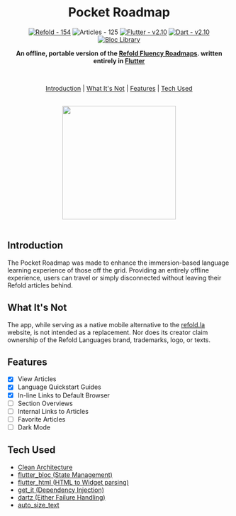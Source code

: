 <div align="center">

# Pocket Roadmap

[![Refold - 154](https://img.shields.io/badge/Source-Refold%20Languages-6544e9)](https://refold.la)
![Articles - 125](https://img.shields.io/badge/Articles-125-b09ff4)
[![Flutter - v2.10](https://img.shields.io/badge/Flutter-v2.10-blue)](https://flutter.dev/)
[![Dart - v2.10](https://img.shields.io/badge/Dart-v2.16-lightblue)](https://dart.dev/)
<a href="https://github.com/felangel/bloc"><img src="https://tinyurl.com/bloc-library" alt="Bloc Library"></a>

**An offline, portable version of the [Refold Fluency Roadmaps](https://refold.la/roadmap). written entirely in [Flutter](https://flutter.dev/)**

</br>

[Introduction](#introduction)  |  [What It's Not](#what-it's-not)  |  [Features](#features)  |  [Tech Used](#tech-used)

</br>

<kbd>
<img src="https://github.com/rafaelcolladojr/refold_pocket_roadmap/raw/master/assets/images/pocket_roadmap_demo_0.gif" width="256" />
</kbd>

</div>

</br>

## Introduction

The Pocket Roadmap was made to enhance the immersion-based language learning experience of those off the grid. Providing an entirely offline experience, users can travel or simply disconnected without leaving their Refold articles behind.

## What It's Not

The app, while serving as a native mobile alternative to the [refold.la](https://refold.la/) website, is not intended as a replacement. Nor does its creator claim ownership of the Refold Languages brand, trademarks, logo, or texts.

## Features

- [x] View Articles
- [x] Language Quickstart Guides
- [x] In-line Links to Default Browser
- [ ] Section Overviews
- [ ] Internal Links to Articles
- [ ] Favorite Articles
- [ ] Dark Mode

## Tech Used

- [Clean Architecture](https://www.goodreads.com/book/show/18043011-clean-architecture)
- [flutter_bloc (State Management)](https://pub.dev/packages/flutter_bloc)
- [flutter_html (HTML to Widget parsing)](https://pub.dev/packages/flutter_html)
- [get_it (Dependency Injection)](https://pub.dev/packages/get_it)
- [dartz (Either Failure Handling)](https://pub.dev/packages/dartz)
- [auto_size_text](https://pub.dev/packages/auto_size_text)